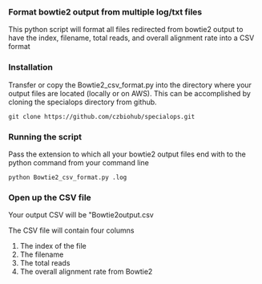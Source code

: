 ### Format bowtie2 output from multiple log/txt files
This python script will format all files redirected from bowtie2 output to have the index, filename, total reads, and overall alignment rate into a CSV format

### Installation
Transfer or copy the Bowtie2_csv_format.py into the directory where your output files are located (locally or on AWS). This can be accomplished by cloning the specialops directory from github.

```
git clone https://github.com/czbiohub/specialops.git
```

### Running the script

Pass the extension to which all your bowtie2 output files end with to the python command from your command line

```
python Bowtie2_csv_format.py .log
```

### Open up the CSV file

Your output CSV will be "Bowtie2output.csv

The CSV file will contain four columns
1. The index of the file
2. The filename
3. The total reads
4. The overall alignment rate from Bowtie2
